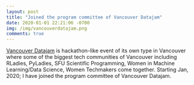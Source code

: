 ```yaml
---
layout: post
title: "Joined the program committee of Vancouver Datajam"
date: 2020-01-01 22:21:06 -0700
img: /img/vancouverdatajam.png
comments: true
---
```


[Vancouver Datajam](https://www.vancouverdatajam.ca/) is hackathon-like event of its own type in Vancouver where some of the biggest tech communities of Vancouver including RLadies, PyLadies, SFU Scientific Programming, Women in Machine Learning/Data Science, Women Techmakers come together. Starting Jan, 2020; I have joined the program committee of Vancouver Datajam.